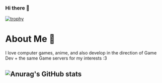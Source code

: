 ### Hi there 👋

[![trophy](https://github.com/RedGast4/github-profile-trophy)](https://github-profile-trophy.vercel.app/?username=RedGast4&theme=onedark)

# About Me 🦊

I love computer games, anime, and also develop in the direction of
Game Dev + the same Game servers for my interests :3

## ![Anurag's GitHub stats](https://github-readme-stats.vercel.app/api?username=RedGast4&show_icons=true&theme=tokyonight)


